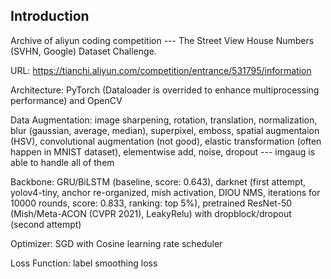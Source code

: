 ## Introduction

Archive of aliyun coding competition --- The Street View House Numbers (SVHN, Google) Dataset Challenge.

URL: https://tianchi.aliyun.com/competition/entrance/531795/information

Architecture: PyTorch (Dataloader is overrided to enhance multiprocessing performance) and OpenCV

Data Augmentation: image sharpening, rotation, translation, normalization, blur (gaussian, average, median), superpixel, emboss, spatial augmentaion (HSV), convolutional augmentation (not good), elastic transformation (often happen in MNIST dataset), elementwise add, noise, dropout --- imgaug is able to handle all of them

Backbone: GRU/BiLSTM (baseline, score: 0.643), darknet (first attempt, yolov4-tiny, anchor re-organized, mish activation, DIOU NMS, iterations for 10000 rounds, score: 0.833, ranking: top 5%), pretrained ResNet-50 (Mish/Meta-ACON (CVPR 2021), LeakyRelu) with dropblock/dropout (second attempt)

Optimizer: SGD with Cosine learning rate scheduler

Loss Function: label smoothing loss
